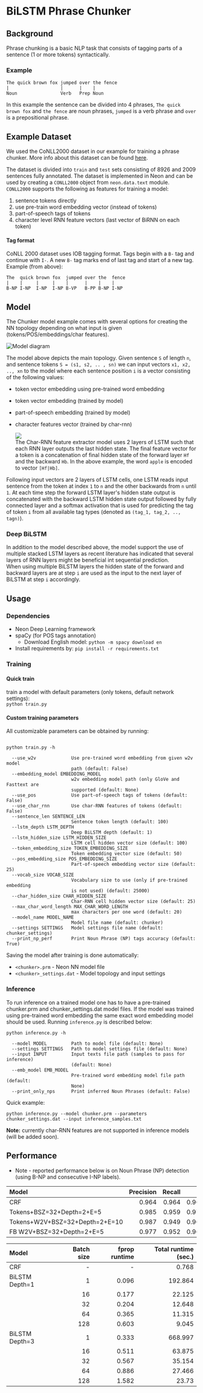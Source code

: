 # BiLSTM Phrase Chunker

## Background

Phrase chunking is a basic NLP task that consists of tagging parts of a sentence (1 or more tokens) syntactically.  
### Example

	The quick brown fox jumped over the fence
	|                   |      |    |
	Noun                Verb   Prep Noun

In this example the sentence can be divided into 4 phrases, `The quick brown fox` and `the fence` are noun phrases, `jumped` is a verb phrase and `over` is a prepositional phrase.

## Example Dataset

We used the CoNLL2000 dataset in our example for training a phrase chunker. More info about this dataset can be found [here](https://www.clips.uantwerpen.be/conll2000/chunking/).

The dataset is divided into `train` and `test` sets consisting of 8926 and 2009 sentences fully annotated.
The dataset is implemented in Neon and can be used by creating a `CONLL2000` object from `neon.data.text` module.  
`CONLL2000` supports the following as features for training a model:  

1. sentence tokens directly
2. use pre-train word embedding vector (instead of tokens)
3. part-of-speech tags of tokens
4. character level RNN feature vectors (last vector of BiRNN on each token)

#### Tag format
CoNLL 2000 dataset uses IOB tagging format. Tags begin with a `B-` tag and continue with `I-`. A new `B-` tag marks end of last tag and start of a new tag.  
Example (from above):

	The  quick brown fox  jumped over the  fence
	|    |     |     |    |      |    |    |
	B-NP I-NP  I-NP  I-NP B-VP   B-PP B-NP I-NP

## Model
The Chunker model example comes with several options for creating the NN topology depending on what input is given (tokens/POS/embeddings/char features).

![Model diagram](model_diag.png)

The model above depicts the main topology. 
Given sentence `S` of length `n`, and sentence tokens `S = (s1, s2, .. , sn)` we can input vectors `x1, x2, .., xn` to the model where each sentence position `i` is a vector consisting of the following values:

* token vector embedding using pre-trained word embedding
* token vector embedding (trained by model)
* part-of-speech embedding (trained by model)
* character features vector (trained by char-rnn)

	![](char_diag.png)  
	The Char-RNN feature extractor model uses 2 layers of LSTM such that each RNN layer outputs the last hidden state. The final feature vector for a token is a concatenation of final hidden state of the forward layer `Hf` and the backward `Hb`. In the above example, the word `apple` is encoded to vector `[Hf|Hb]`.
	
Following input vectors are 2 layers of LSTM cells, one LSTM reads input sentence from the token at index `1` to `n` and the other backwards from `n` until `1`. At each time step the forward LSTM layer's hidden state output is concatenated with the backward LSTM hidden state output followed by fully connected layer and a softmax activation that is used for predicting the tag of token `i` from all available tag types (denoted as `(tag_1, tag_2, .., tagn)`).

### Deep BiLSTM

In addition to the model described above, the model support the use of multiple stacked LSTM layers as recent literature has indicated that several layers of RNN layers might be beneficial int sequential prediction.  
When using multiple BiLSTM layers the hidden state of the forward and backward layers are at step `i` are used as the input to the next layer of BiLSTM at step `i` accordingly.


## Usage
### Dependencies
* Neon Deep Learning framework
* spaCy (for POS tags annotation)
	*  Download English model: `python -m spacy download en`
* Install requirements by: `pip install -r requirements.txt`

### Training
#### Quick train
train a model with default parameters (only tokens, default network settings):  
	`python train.py`
#### Custom training parameters
All customizable parameters can be obtained by running:  

```

python train.py -h

  --use_w2v             Use pre-trained word embedding from given w2v model
                        path (default: False)
  --embedding_model EMBEDDING_MODEL
                        w2v embedding model path (only GloVe and Fasttext are
                        supported (default: None)
  --use_pos             Use part-of-speech tags of tokens (default: False)
  --use_char_rnn        Use char-RNN features of tokens (default: False)
  --sentence_len SENTENCE_LEN
                        Sentence token length (default: 100)
  --lstm_depth LSTM_DEPTH
                        Deep BiLSTM depth (default: 1)
  --lstm_hidden_size LSTM_HIDDEN_SIZE
                        LSTM cell hidden vector size (default: 100)
  --token_embedding_size TOKEN_EMBEDDING_SIZE
                        Token embedding vector size (default: 50)
  --pos_embedding_size POS_EMBEDDING_SIZE
                        Part-of-speech embedding vector size (default: 25)
  --vocab_size VOCAB_SIZE
                        Vocabulary size to use (only if pre-trained embedding
                        is not used) (default: 25000)
  --char_hidden_size CHAR_HIDDEN_SIZE
                        Char-RNN cell hidden vector size (default: 25)
  --max_char_word_length MAX_CHAR_WORD_LENGTH
                        max characters per one word (default: 20)
  --model_name MODEL_NAME
                        Model file name (default: chunker)
  --settings SETTINGS   Model settings file name (default: chunker_settings)
  --print_np_perf       Print Noun Phrase (NP) tags accuracy (default: True)
```

Saving the model after training is done automatically:

* `<chunker>.prm` - Neon NN model file
* `<chunker>_settings.dat` - Model topology and input settings

### Inference
To run inference on a trained model one has to have a pre-trained chunker.prm and chunker_settings.dat model files. If the model was trained using pre-trained word embedding the same exact word embedding model should be used.
Running `inference.py` is described below:

	python inference.py -h
		
	  --model MODEL         Path to model file (default: None)
	  --settings SETTINGS   Path to model settings file (default: None)
	  --input INPUT         Input texts file path (samples to pass for inference)
	                        (default: None)
	  --emb_model EMB_MODEL
	                        Pre-trained word embedding model file path (default:
	                        None)
	  --print_only_nps      Print inferred Noun Phrases (default: False)



Quick example:
```
python inference.py --model chunker.prm --parameters chunker_settings.dat --input inference_samples.txt
```  

**Note:** currently char-RNN features are not supported in inference models (will be added soon).

## Performance
* Note - reported performance below is on Noun Phrase (NP) detection (using B-NP and consecutive I-NP labels).

| Model | Precision | Recall | F1 |
|:-------|----------:|-------:|---:|
| CRF   | 0.964 | 0.964 | 0.964 |
| Tokens+BSZ=32+Depth=2+E=5| 0.985 | 0.959 | 0.971 |
| Tokens+W2V+BSZ=32+Depth=2+E=10 | 0.987 | 0.949 | 0.968 |
| FB W2V+BSZ=32+Depth=2+E=5 | 0.977 | 0.952 | 0.965 |

| Model          | Batch size | fprop runtime | Total runtime (sec.) | 
|:---------------|-----------:|--------------:|---------------------:| 
| CRF            | -          | -             | 0.768                | 
| BiLSTM Depth=1 | 1          | 0.096         | 192.864              | 
|                | 16         | 0.177         | 22.125               | 
|                | 32         | 0.204         | 12.648               | 
|                | 64         | 0.365         | 11.315               | 
|                | 128        | 0.603         | 9.045                | 
| BiLSTM Depth=3 | 1          | 0.333         | 668.997              | 
|                | 16         | 0.511         | 63.875               | 
|                | 32         | 0.567         | 35.154               | 
|                | 64         | 0.886         | 27.466               | 
|                | 128        | 1.582         | 23.73                | 
